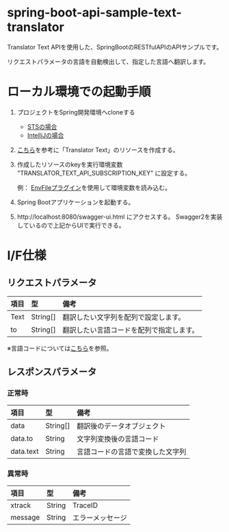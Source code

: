 # spring-boot-api-sample-text-translator
Translator Text APIを使用した、SpringBootのRESTfulAPIのAPIサンプルです。

リクエストパラメータの言語を自動検出して、指定した言語へ翻訳します。

# ローカル環境での起動手順
1. プロジェクトをSpring開発環境へcloneする

   - [STSの場合](http://tikemin.hatenablog.com/entry/2013/12/15/223508)
   - [IntelliJの場合](https://zenryokuservice.com/wp/2018/06/30/intellij-idea-git〜gitリポジトリからクローン〜/)
2. [こちら](https://docs.microsoft.com/ja-jp/azure/cognitive-services/translator/quickstart-translate?pivots=programming-language-java)を参考に「Translator Text」のリソースを作成する。
3. 作成したリソースのkeyを実行環境変数 "TRANSLATOR_TEXT_API_SUBSCRIPTION_KEY" に設定する。

   例： [EnvFileプラグイン](https://plugins.jetbrains.com/plugin/7861-envfile/)を使用して環境変数を読み込む。
   
4. Spring Bootアプリケーションを起動する。
5. http://localhost:8080/swagger-ui.html にアクセスする。
   Swagger2を実装しているので上記からUIで実行できる。
   
# I/F仕様
## リクエストパラメータ
| 項目 | 型 | 備考 |
|:-----|:---------|:-----------------------------------|
| Text | String[] | 翻訳したい文字列を配列で設定します。 |
| to   | String[] | 翻訳したい言語コードを配列で指定します。 |

※言語コードについては[こちら](https://github.com/r-tsurusaki/spring-boot-api-sample-text-translator/blob/develop/src/main/java/com/translator/gwa/application/contents/LanguageCode.java)を参照。

## レスポンスパラメータ
### 正常時
| 項目 | 型 | 備考 |
|:----------|:---------|:------------------------------|
| data      | String[] | 翻訳後のデータオブジェクト |
| data.to   | String   | 文字列変換後の言語コード |
| data.text | String   | 言語コードの言語で変換した文字列 |

### 異常時
| 項目 | 型 | 備考 |
|:--------|:-------|:------------------------------|
| xtrack  | String | TraceID |
| message | String | エラーメッセージ |

